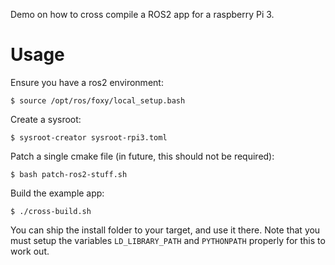 

Demo on how to cross compile a ROS2 app for a raspberry Pi 3.

# Usage

Ensure you have a ros2 environment:

    $ source /opt/ros/foxy/local_setup.bash

Create a sysroot:

    $ sysroot-creator sysroot-rpi3.toml

Patch a single cmake file (in future, this should not be required):

    $ bash patch-ros2-stuff.sh

Build the example app:

    $ ./cross-build.sh

You can ship the install folder to your target, and use it there.
Note that you must setup the variables `LD_LIBRARY_PATH` and `PYTHONPATH`
properly for this to work out.

